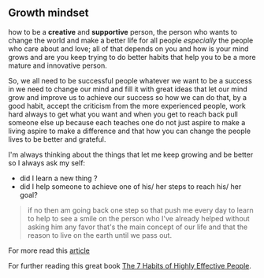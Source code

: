 ## Growth mindset

how to be a **creative** and **supportive** person, the person who wants to change the world and make a better life for all people *especially* the people who care about and love; all of that depends on you and how is your mind grows and are you keep trying to do better habits that help you to be a more mature and innovative person.

So, we all need to be successful people whatever we want to be a success in we need to change our mind and fill it with great ideas that let our mind grow and improve us to achieve our success so how we can do that, by a good habit, accept the criticism from the more experienced people, work hard always to get what you want and when you get to reach back pull someone else up because each teaches one do not just aspire to make a living aspire to make a difference and that how you can change the people lives to be better and grateful. 

I'm always thinking about the things that let me keep growing and be better so I always ask my self: 
- did I learn a new thing ? 
- did I help someone to achieve one of his/ her steps to reach his/ her goal?

>  if no then am going back one step so that push me every day to learn to help to see a smile on the person who I've already helped without asking him any favor that's the main concept of our life and that the reason to live on the earth until we pass out.

For more read this [article](https://www.atlassian.com/blog/inside-atlassian/growth-mindset)

For further reading  this great book [The 7 Habits of Highly Effective People](https://www.amazon.com/Habits-Highly-Effective-People-Powerful/dp/0743269519).



